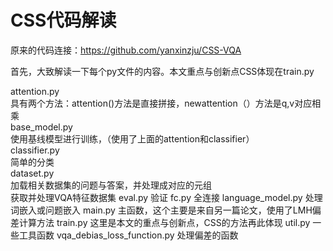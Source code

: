 # CSS代码解读

原来的代码连接：https://github.com/yanxinzju/CSS-VQA </br>

首先，大致解读一下每个py文件的内容。本文重点与创新点CSS体现在train.py

attention.py </br>
  具有两个方法：attention()方法是直接拼接，newattention（）方法是q,v对应相乘</br>
base_model.py </br>
  使用基线模型进行训练，（使用了上面的attention和classifier） </br>
classifier.py </br>
  简单的分类 </br>
dataset.py </br>
   加载相关数据集的问题与答案，并处理成对应的元组 </br>
    获取并处理VQA特征数据集
eval.py
  验证
fc.py
  全连接
language_model.py
  处理词嵌入或问题嵌入
main.py
  主函数，这个主要是来自另一篇论文，使用了LMH偏差计算方法
train.py
  这里是本文的重点与创新点，CSS的方法再此体现
util.py
  一些工具函数
vqa_debias_loss_function.py
  处理偏差的函数
